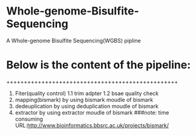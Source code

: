 # Whole-genome-Bisulfite-Sequencing
A Whole-genome Bisulfite Sequencing(WGBS) pipline
# Below is the content of the pipeline:
+++++++++++++++++++++++++++++++++++++++++++++++++
1. Fiter(quality control)
  1.1 trim adpter
  1.2 bsae quality check
2. mapping(bismark)
  by using bismark moudle of bismark
3. dedeuplication
  by using deduplication moudle of bismark
4. extractor
  by using extractor moudle of bismark
  ###note: time consuming
URL:http://www.bioinformatics.bbsrc.ac.uk/projects/bismark/
  

